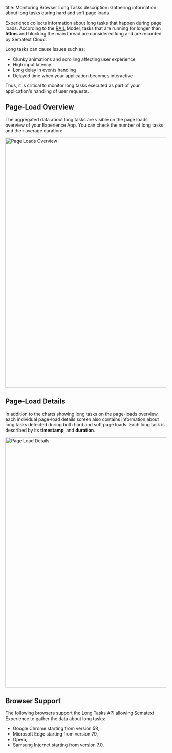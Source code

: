 title: Monitoring Browser Long Tasks
description: Gathering information about long tasks during hard and soft page loads

Experience collects information about long tasks that happen during page loads. According to the [RAIL](https://developers.google.com/web/fundamentals/performance/rail) Model, tasks that are running for longer than **50ms** and blocking the main thread are considered long and are recorded by Sematext Cloud. 

Long tasks can cause issues such as:

* Clunky animations and scrolling affecting user experience
* High input latency
* Long delay in events handling
* Delayed time when your application becomes interactive

Thus, it is critical to monitor long tasks executed as part of your application's handling of user requests.

## Page-Load Overview
The aggregated data about long tasks are visible on the page loads overview of your Experience App. You can check the number of long tasks and their average duration:

<img
  class="content-modal-image"
  alt="Page Loads Overview"
  src="/docs/images/experience/longtasks/overview.png"
  title="Page Loads Overview"
  width=778
/>


## Page-Load Details
In addition to the charts showing long tasks on the page-loads overview, each individual page-load details screen also contains information about long tasks detected during both hard and soft page loads. Each long task is described by its **timestamp**, and **duration**.

<img
  class="content-modal-image"
  alt="Page Load Details"
  src="/docs/images/experience/longtasks/details.png"
  title="Page Load Details"
  width=778
/>

## Browser Support
The following browsers support the Long Tasks API allowing Sematext Experience to gather the data about long tasks:

* Google Chrome starting from version 58,
* Microsoft Edge starting from version 79,
* Opera,
* Samsung Internet starting from version 7.0.
